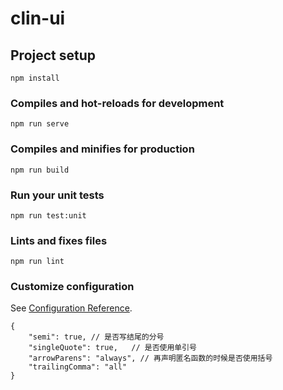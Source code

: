 # clin-ui

## Project setup
```
npm install
```

### Compiles and hot-reloads for development
```
npm run serve
```

### Compiles and minifies for production
```
npm run build
```

### Run your unit tests
```
npm run test:unit
```

### Lints and fixes files
```
npm run lint
```

### Customize configuration
See [Configuration Reference](https://cli.vuejs.org/config/).

```
{
    "semi": true, // 是否写结尾的分号
    "singleQuote": true,   // 是否使用单引号
    "arrowParens": "always", // 再声明匿名函数的时候是否使用括号
    "trailingComma": "all" 
}
```
